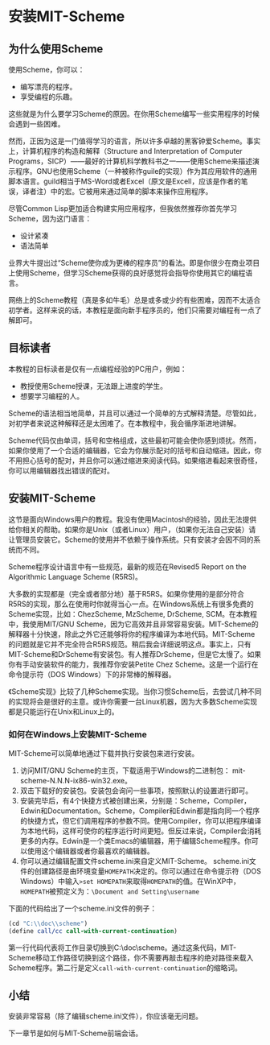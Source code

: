 # 安装MIT-Scheme

## 为什么使用Scheme

使用Scheme，你可以：

+ 编写漂亮的程序。
+ 享受编程的乐趣。

这些就是为什么要学习Scheme的原因。在你用Scheme编写一些实用程序的时候会遇到一些困难。

然而，正因为这是一门值得学习的语言，所以许多卓越的黑客钟爱Scheme。事实上，计算机程序的构造和解释（Structure and Interpretation of Computer Programs，SICP）——最好的计算机科学教科书之一——使用Scheme来描述演示程序。GNU也使用Scheme（一种被称作guile的实现）作为其应用软件的通用脚本语言。guild相当于MS-Word或者Excel（原文是Excell，应该是作者的笔误，译者注）中的宏。它被用来通过简单的脚本来操作应用程序。  

尽管Common Lisp更加适合构建实用应用程序，但我依然推荐你首先学习Scheme，因为这门语言：  

+ 设计紧凑
+ 语法简单

业界大牛提出过“Scheme使你成为更棒的程序员”的看法。即是你很少在商业项目上使用Scheme，但学习Scheme获得的良好感觉将会指导你使用其它的编程语言。

网络上的Scheme教程（真是多如牛毛）总是或多或少的有些困难，因而不太适合初学者。这样来说的话，本教程是面向新手程序员的，他们只需要对编程有一点了解即可。

## 目标读者

本教程的目标读者是仅有一点编程经验的PC用户，例如：

+ 教授使用Scheme授课，无法跟上进度的学生。
+ 想要学习编程的人。

Scheme的语法相当地简单，并且可以通过一个简单的方式解释清楚。尽管如此，对初学者来说这种解释还是太困难了。在本教程中，我会循序渐进地讲解。

Scheme代码仅由单词，括号和空格组成，这些最初可能会使你感到烦扰。然而，如果你使用了一个合适的编辑器，它会为你展示配对的括号和自动缩进。因此，你不用担心括号的配对，并且你可以通过缩进来阅读代码。如果缩进看起来很奇怪，你可以用编辑器找出错误的配对。

## 安装MIT-Scheme

这节是面向Windows用户的教程。我没有使用Macintosh的经验，因此无法提供给你相关的帮助。如果你是Unix（或者Linux）用户，（如果你无法自己安装）请让管理员安装它。Scheme的使用并不依赖于操作系统。只有安装才会因不同的系统而不同。

Scheme程序设计语言中有一些规范，最新的规范在Revised5 Report on the Algorithmic Language Scheme (R5RS)。

大多数的实现都是（完全或者部分地）基于R5RS。如果你使用的是部分符合R5RS的实现，那么在使用时你就得当心一点。在Windows系统上有很多免费的Scheme实现，比如：ChezScheme, MzScheme, DrScheme, SCM。在本教程中，我使用MIT/GNU Scheme，因为它高效并且非常容易安装。MIT-Scheme的解释器十分快速，除此之外它还能够将你的程序编译为本地代码。MIT-Scheme的问题就是它并不完全符合R5RS规范。稍后我会详细说明这点。事实上，只有MIT-Scheme和DrScheme有安装包。有人推荐DrScheme，但是它太慢了。如果你有手动安装软件的能力，我推荐你安装Petite Chez Scheme。这是一个运行在命令提示符（DOS Windows）下的非常棒的解释器。

《Scheme实现》比较了几种Scheme实现。当你习惯Scheme后，去尝试几种不同的实现将会是很好的主意。或许你需要一台Linux机器，因为大多数Scheme实现都是只能运行在Unix和Linux上的。

### 如何在Windows上安装MIT-Scheme

MIT-Scheme可以简单地通过下载并执行安装包来进行安装。

1. 访问MIT/GNU Scheme的主页，下载适用于Windows的二进制包： mit-scheme-N.N.N-ix86-win32.exe。
2. 双击下载好的安装包。安装包会询问一些事项，按照默认的设置进行即可。
3. 安装完毕后，有4个快捷方式被创建出来，分别是：Scheme，Compiler，Edwin和Documentation。Scheme，Compiler和Edwin都是指向同一个程序的快捷方式，但它们调用程序的参数不同。使用Compiler，你可以把程序编译为本地代码，这样可使你的程序运行时间更短。但反过来说，Compiler会消耗更多的内存。Edwin是一个类Emacs的编辑器，用于编辑Scheme程序。你可以使用这个编辑器或者你最喜欢的编辑器。
4. 你可以通过编辑配置文件scheme.ini来自定义MIT-Scheme。
scheme.ini文件的创建路径是由环境变量`HOMEPATH`决定的。你可以通过在命令提示符（DOS Windows）中输入`>set HOMEPATH`来取得`HOMEPATH`的值。在WinXP中，`HOMEPATH`被预定义为：`\Document and Setting\username`  

下面的代码给出了一个scheme.ini文件的例子：

```scheme
(cd "C:\\doc\\scheme")
(define call/cc call-with-current-continuation)
```

第一行代码代表将工作目录切换到C:\doc\scheme。通过这条代码，MIT-Scheme移动工作路径切换到这个路径，你不需要再敲击程序的绝对路径来载入Scheme程序。第二行是定义`call-with-current-continuation`的缩略词。

## 小结

安装非常容易（除了编辑scheme.ini文件），你应该毫无问题。

下一章节是如何与MIT-Scheme前端会话。

